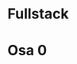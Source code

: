 
# Fullstack <h1>
# Osa 0 <h2>

[](https://github.com/jjkolari/fullstack-tehtavat/issues/1#issue-498291857)
